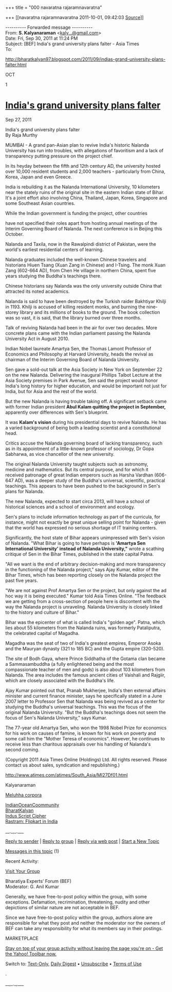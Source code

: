 +++
title = "000 navaratna rajaramnavaratna"

+++
[[navaratna rajaramnavaratna	2011-10-01, 09:42:03 [Source](https://groups.google.com/g/bvparishat/c/XK9LUcmHhDQ)]]



  
  

---------- Forwarded message ----------  
From: **S. Kalyanaraman** \<[kaly...@gmail.com]()\>  
Date: Fri, Sep 30, 2011 at 11:24 PM  
Subject: \[BEF\] India's grand university plans falter - Asia Times  
To:  
  
  



<http://bharatkalyan97.blogspot.com/2011/09/indias-grand-university-plans-falter.html>

  

[](http://bharatkalyan97.blogspot.com/2011/09/indias-grand-university-plans-falter.html "just now")

OCT

1

# [India's grand university plans falter](http://bharatkalyan97.blogspot.com/2011/09/indias-grand-university-plans-falter.html)

Sep 27, 2011  
  

  
India's grand university plans falter  
By Raja Murthy  
  
MUMBAI - A grand pan-Asian plan to revive India's historic Nalanda University has run into troubles, with allegations of favoritism and a lack of transparency putting pressure on the project chief.  
  
In its heyday between the fifth and 12th century AD, the university hosted over 10,000 resident students and 2,000 teachers - particularly from China, Korea, Japan and even Greece.  
  
India is rebuilding it as the Nalanda International University, 10 kilometers near the stately ruins of the original site in the eastern Indian state of Bihar. It's a joint effort also involving China, Thailand, Japan, Korea, Singapore and some Southeast Asian countries.  
  
While the Indian government is funding the project, other countries  
  
  
  
have not specified their roles apart from hosting annual meetings of the Interim Governing Board of Nalanda. The next conference is in Beijing this October.  
  
Nalanda and Taxila, now in the Rawalpindi district of Pakistan, were the world's earliest residential centers of learning.  
  
Nalanda graduates included the well-known Chinese travelers and historians Hiuen Tsang (Xuan Zang in Chinese) and I-Tsing. The monk Xuan Zang (602-664 AD), from Chen He village in northern China, spent five years studying the Buddha's teachings there.  
  
Chinese historians say Nalanda was the only university outside China that attracted its noted academics.  
  
Nalanda is said to have been destroyed by the Turkish raider Bakhtiyar Khilji in 1193. Khilji is accused of killing resident monks, and burning the nine-storey library and its millions of books to the ground. The book collection was so vast, it is said, that the library burned over three months.  
  
Talk of reviving Nalanda had been in the air for over two decades. More concrete plans came with the Indian parliament passing the Nalanda University Act in August 2010.  
  
Indian Nobel laureate Amartya Sen, the Thomas Lamont Professor of Economics and Philosophy at Harvard University, heads the revival as chairman of the Interim Governing Board of Nalanda University.  
  
Sen gave a sold-out talk at the Asia Society in New York on September 22 on the new Nalanda. Delivering the inaugural Phillips Talbot Lecture at the Asia Society premises in Park Avenue, Sen said the project would honor India's long history for higher education, and would be important not just for India, but for Asia and the rest of the world.  
  
But the new Nalanda is having trouble taking off. A significant setback came with former Indian president **Abul Kalam quitting the project in September,** apparently over differences with Sen's blueprint.  
  
It was **Kalam's vision** during his presidential days to revive Nalanda. He has a varied background of being both a leading scientist and a constitutional head.  
  
Critics accuse the Nalanda governing board of lacking transparency, such as in its appointment of a little-known professor of sociology, Dr Gopa Sabharwa, as vice chancellor of the new university.  
  
The original Nalanda University taught subjects such as astronomy, medicine and mathematics. But its central purpose, and for which it received patronage of great Indian emperors such as Harsha Vardhan (606-647 AD), was a deeper study of the Buddha's universal, scientific, practical teachings. This appears to have been pushed to the background in Sen's plans for Nalanda.  
  
The new Nalanda, expected to start circa 2013, will have a school of historical sciences and a school of environment and ecology.  
  
Sen's plans to include information technology as part of the curricula, for instance, might not exactly be great unique selling point for Nalanda - given that the world has expressed no serious shortage of IT training centers.  
  
Significantly, the host state of Bihar appears unimpressed with Sen's vision of Nalanda. "What Bihar is going to have perhaps is **'Amartya Sen International University' instead of Nalanda University,"** wrote a scathing critique of Sen in the Bihar Times, published in the state capital Patna.  
  
"All we want is the end of arbitrary decision-making and more transparency in the functioning of the Nalanda project," says Ajay Kumar, editor of the Bihar Times, which has been reporting closely on the Nalanda project the past five years.  
  
"We are not against Prof Amartya Sen or the project, but only against the ad hoc way it is being executed." Kumar told Asia Times Online. "The feedback we are getting from a cross-section of people here is discontent with the way the Nalanda project is unraveling. Nalanda University is closely linked to the history and culture of Bihar."  
  
Bihar was the epicenter of what is called India's "golden age". Patna, which lies about 55 kilometers from the Nalanda ruins, was formerly Pataliputra, the celebrated capital of Magadha.  
  
Magadha was the seat of two of India's greatest empires, Emperor Asoka and the Mauryan dynasty (321 to 185 BC) and the Gupta empire (320-520).  
  
The site of Bodh Gaya, where Prince Siddhatha of the Gotama clan became a Sammasambuddha (a fully enlightened being and the most compassionate teacher of men and gods) is also about 103 kilometers from Nalanda. The area includes the famous ancient cities of Vaishali and Rajgiir, which are closely associated with the Buddha's life.  
  
Ajay Kumar pointed out that, Pranab Mukherjee, India's then external affairs minister and current finance minister, says he specifically stated in a June 2007 letter to Professor Sen that Nalanda was being revived as a center for studying the Buddha's universal teachings. This was the focus of the original Nalanda University. "But the Buddha's teachings does not seem the focus of Sen's Nalanda University," says Kumar.  
  
The 77-year old Amartya Sen, who won the 1998 Nobel Prize for economics for his work on causes of famine, is known for his work on poverty and some call him the "Mother Teresa of economics". However, he continues to receive less than charitous appraisals over his handling of Nalanda's second coming.  
  
(Copyright 2011 Asia Times Online (Holdings) Ltd. All rights reserved. Please contact us about sales, syndication and republishing.)  
  
  
<http://www.atimes.com/atimes/South_Asia/MI27Df01.html>

  

Kalyanaraman

[Meluhha corpora](http://bharatkalyan97.blogspot.com/2011/09/meluhha-epigraphia-indus-language.html)

[IndianOceanCoommunity](https://sites.google.com/site/indianoceancommunity1/)  
[BharatKalyan](http://bharatkalyan97.blogspot.com/)  
[Indus Script Cipher](http://tinyurl.com/3w6ojj6)  
[Rastram: Flipkart in India](http://tinyurl.com/4xguuoh%20)

  

\_\_.\_,\_.\_\_\_

[Reply to sender]() \| [Reply to group]() \| [Reply via web post](http://groups.yahoo.com/group/bharatiyaexpertsforum/post;_ylc=X3oDMTJxOG1rbzNwBF9TAzk3MzU5NzE0BGdycElkAzgwNzU0MDYEZ3Jwc3BJZAMxNzA1MDQzNjI4BG1zZ0lkAzQzOTg1BHNlYwNmdHIEc2xrA3JwbHkEc3RpbWUDMTMxNzQzOTUwMQ--?act=reply&messageNum=43985) \| [Start a New Topic](http://groups.yahoo.com/group/bharatiyaexpertsforum/post;_ylc=X3oDMTJlYXIzcGFnBF9TAzk3MzU5NzE0BGdycElkAzgwNzU0MDYEZ3Jwc3BJZAMxNzA1MDQzNjI4BHNlYwNmdHIEc2xrA250cGMEc3RpbWUDMTMxNzQzOTUwMQ--)

[Messages in this topic](http://groups.yahoo.com/group/bharatiyaexpertsforum/message/43985;_ylc=X3oDMTM2dXR0Y3BoBF9TAzk3MzU5NzE0BGdycElkAzgwNzU0MDYEZ3Jwc3BJZAMxNzA1MDQzNjI4BG1zZ0lkAzQzOTg1BHNlYwNmdHIEc2xrA3Z0cGMEc3RpbWUDMTMxNzQzOTUwMQR0cGNJZAM0Mzk4NQ--) (1)

Recent Activity:

[Visit Your Group](http://groups.yahoo.com/group/bharatiyaexpertsforum;_ylc=X3oDMTJlNDY3YTIzBF9TAzk3MzU5NzE0BGdycElkAzgwNzU0MDYEZ3Jwc3BJZAMxNzA1MDQzNjI4BHNlYwN2dGwEc2xrA3ZnaHAEc3RpbWUDMTMxNzQzOTUwMQ--)

Bharatiya Experts’ Forum (BEF)  
Moderator: G. Anil Kumar  
  
Generally, we have free-to-post policy within the group, with some exceptions. Defamation, recrimination, threatening, nudity and other depictions of similar nature are not acceptable in BEF.  
  
Since we have free-to-post policy within the group, authors alone are responsible for what they post and neither the moderator nor the owners of BEF can take any responsibility for what its members say in their postings.  
  

MARKETPLACE

[Stay on top of your group activity without leaving the page you're on - Get the Yahoo! Toolbar now.](http://global.ard.yahoo.com/SIG=15o48tten/M=493064.14543979.14562481.13298430/D=groups/S=1705043628:MKP1/Y=YAHOO/EXP=1317446702/L=f2d578be-ebdc-11e0-aa8f-5781fd54ca9b/B=vsFzAmKJiUM-/J=1317439502082186/K=afCUhWLkpT2eyKtYHpZ7Ew/A=6060255/R=0/SIG=1194m4keh/*http://us.toolbar.yahoo.com/?.cpdl=grpj)

Switch to: [Text-Only](), [Daily Digest]() • [Unsubscribe]() • [Terms of Use](http://docs.yahoo.com/info/terms/)

.

  

\_\_,\_.\_,\_\_\_

  

